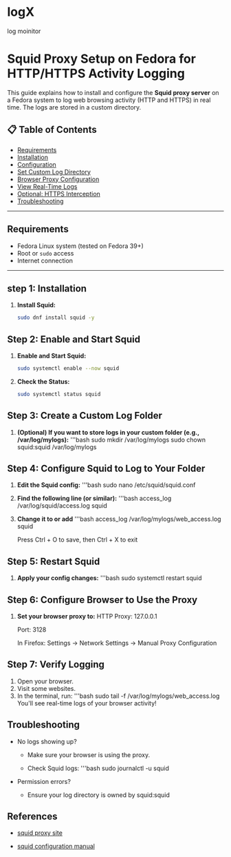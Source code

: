 # logX
log moinitor

# Squid Proxy Setup on Fedora for HTTP/HTTPS Activity Logging

This guide explains how to install and configure the **Squid proxy server** on a Fedora system to log web browsing activity (HTTP and HTTPS) in real time. The logs are stored in a custom directory.

## 📋 Table of Contents

- [Requirements](#requirements)
- [Installation](#installation)
- [Configuration](#configuration)
- [Set Custom Log Directory](#set-custom-log-directory)
- [Browser Proxy Configuration](#browser-proxy-configuration)
- [View Real-Time Logs](#view-real-time-logs)
- [Optional: HTTPS Interception](#optional-https-interception)
- [Troubleshooting](#troubleshooting)

---

## Requirements

- Fedora Linux system (tested on Fedora 39+)
- Root or `sudo` access
- Internet connection

---

## step 1: Installation

1. **Install Squid:**

   ```bash
   sudo dnf install squid -y

## Step 2: Enable and Start Squid


1. **Enable and Start Squid:** 
    ```bash
    sudo systemctl enable --now squid

2. **Check the Status:** 
    ```bash
    sudo systemctl status squid

## Step 3: Create a Custom Log Folder

1. **(Optional) If you want to store logs in your custom folder (e.g., /var/log/mylogs):**
    '''bash
    sudo mkdir /var/log/mylogs
    sudo chown squid:squid /var/log/mylogs

## Step 4: Configure Squid to Log to Your Folder

1. **Edit the Squid config:**
    '''bash 
    sudo nano /etc/squid/squid.conf

2. **Find the following line (or similar):**
    '''bash
    access_log /var/log/squid/access.log squid

3. **Change it to or add**
    '''bash
    access_log /var/log/mylogs/web_access.log squid

   Press Ctrl + O to save, then Ctrl + X to exit
    
##  Step 5: Restart Squid
1. **Apply your config changes:**
    '''bash
    sudo systemctl restart squid


## Step 6: Configure Browser to Use the Proxy
1. **Set your browser proxy to:**
    HTTP Proxy: 127.0.0.1

    Port: 3128

    In Firefox: Settings → Network Settings → Manual Proxy Configuration

## Step 7: Verify Logging
1. Open your browser.
2. Visit some websites.
3. In the terminal, run:
    '''bash 
    sudo tail -f /var/log/mylogs/web_access.log
You'll see real-time logs of your browser activity!

## Troubleshooting
- No logs showing up?

    - Make sure your browser is using the proxy.

    - Check Squid logs:
    '''bash
     sudo journalctl -u squid

- Permission errors?

    - Ensure your log directory is owned by squid:squid

## References
 - [squid proxy site](http://www.squid-cache.org/)

 - [squid configuration manual ](http://www.squid-cache.org/Doc/config/)



    

